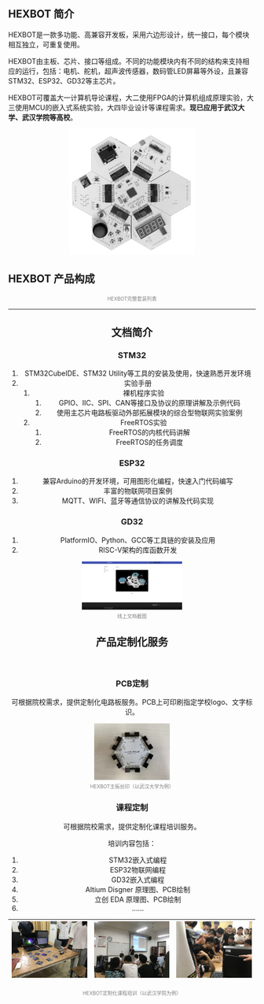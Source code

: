 ## HEXBOT 简介

HEXBOT是一款多功能、高兼容开发板，采用六边形设计，统一接口，每个模块相互独立，可重复使用。

HEXBOT由主板、芯片、接口等组成。不同的功能模块内有不同的结构来支持相应的运行，包括：电机、舵机，超声波传感器，数码管LED屏幕等外设，且兼容STM32、ESP32、GD32等主芯片。

HEXBOT可覆盖大一计算机导论课程，大二使用FPGA的计算机组成原理实验，大三使用MCU的嵌入式系统实验，大四毕业设计等课程需求。**现已应用于武汉大学、武汉学院等高校**。

<center><img src="HEXBOT 产品介绍.assets/hexbot_7_modules.png" alt="hexbot_7_modules" style="zoom: 25%;" /></center>



## HEXBOT 产品构成

<center>

<!-- | 图片                                                         | 名称 | 数量 | 备注 |
| ------------------------------------------------------------ | ---- | ---- | ---- |
| <img src="HEXBOT 产品介绍.assets/hexbot_main2.2.1.png" alt="image-20220604155233724" style="zoom:50%;" /> | 主板 | 1 | STM32F103 |
| <img src="HEXBOT 产品介绍.assets/hexbot_7_modules.png" alt="image-20220604155241900" style="zoom:50%;" /> | 键盘 | 2 | 摇杆手柄、按键 |
| <img src="HEXBOT 产品介绍.assets/hexbot_7_modules.png" alt="image-20220604155247762" style="zoom:50%;" /> | 调试器 | 1 | —— |
| <img src="HEXBOT 产品介绍.assets/hexbot_7_modules.png" alt="image-20220604155252669" style="zoom:50%;" /> | 蓝牙 | 1 | 蓝牙5.0 |
| <img src="HEXBOT 产品介绍.assets/hexbot_7_modules.png" alt="image-20220604155258369" style="zoom:50%;" /> | 舵机 | 3 | SG90舵机 |
| <img src="HEXBOT 产品介绍.assets/hexbot_7_modules.png" alt="image-20220604155307671" style="zoom:50%;" /> | 数码管 | 1 | 0.56 inch 四位 |
| <img src="HEXBOT 产品介绍.assets/hexbot_7_modules.png" alt="image-20220604155320677" style="zoom:50%;" /> | OLED屏幕 | 1 | 0.96 inch |
| <img src="HEXBOT 产品介绍.assets/motor.png"  style="zoom: 33%;" /> | 减速电机 | 3 | 带编码器 |
| <img src="HEXBOT 产品介绍.assets/st-link.jpg"  style="zoom: 33%;" /> | 下载器 | 1 | ST-Link V2 | -->

</center>

<center>
    <font size="1" color="grey">HEXBOT完整套装列表</font>



---

## 文档简介

### STM32

1. STM32CubeIDE、STM32 Utility等工具的安装及使用，快速熟悉开发环境
2. 实验手册
   1. 裸机程序实验
      1. GPIO、IIC、SPI、CAN等接口及协议的原理讲解及示例代码
      2. 使用主芯片电路板驱动外部拓展模块的综合型物联网实验案例
   2. FreeRTOS实验
      1. FreeRTOS的内核代码讲解
      2. FreeRTOS的任务调度

### ESP32

1. 兼容Arduino的开发环境，可用图形化编程，快速入门代码编写
2. 丰富的物联网项目案例
3. MQTT、WIFI、蓝牙等通信协议的讲解及代码实现

### GD32

1. PlatformIO、Python、GCC等工具链的安装及应用
2. RISC-V架构的库函数开发

<img src="HEXBOT 产品介绍.assets/document.png"  style="zoom: 20%;" />

<center>
    <font size="1" color="grey">线上文档截图</font>



## 产品定制化服务

<br>

### PCB定制

可根据院校需求，提供定制化电路板服务。PCB上可印刷指定学校logo、文字标识。

<img src="HEXBOT 产品介绍.assets/hexbot_stm32_main_back.jpg" style="zoom: 15%;" />

<center>
    <font size="1" color="grey">HEXBOT主板丝印（以武汉大学为例）</font>

<br>


### 课程定制

可根据院校需求，提供定制化课程培训服务。

培训内容包括：

1. STM32嵌入式编程
2. ESP32物联网编程
3. GD32嵌入式编程
4. Altium Disgner 原理图、PCB绘制
5. 立创 EDA 原理图、PCB绘制
6. ……

| <img src="HEXBOT 产品介绍.assets/IMG_3350.HEIC.jpg"  style="zoom: 15%;" /> | <img src="HEXBOT 产品介绍.assets/IMG_3246.HEIC.jpg"  style="zoom:15%;" /> | <img src="HEXBOT 产品介绍.assets/IMG_3272.HEIC.jpg" style="zoom:15%;" /> |
| ----------------------------------------------------- | ---------------------------------------------------- | --------------------------------------------------- |

<center>
    <font size="1" color="grey">HEXBOT定制化课程培训（以武汉学院为例）</font>




